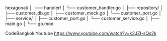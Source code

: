hexagonal/
│
├── handler/
│   └── customer_handler.go
│
├── repository/
│   ├── customer_db.go
│   ├── customer_mock.go
│   └── customer_port.go
│
├── service/
│   ├── customer_port.go
│   └── customer_service.go
│
├── main.go
│
└── go.mod

CodeBangkok Youtube
https://www.youtube.com/watch?v=k3JZI-sQs2k